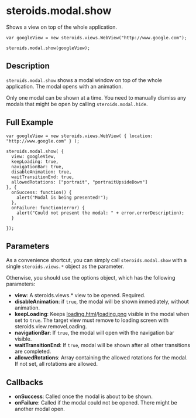 steroids.modal.show
===================

Shows a view on top of the whole application.

    var googleView = new steroids.views.WebView("http://www.google.com");

    steroids.modal.show(googleView);

Description
-----------

`steroids.modal.show` shows a modal window on top of the whole application. The modal opens with an animation.

Only one modal can be shown at a time.
You need to manually dismiss any modals that might be open by calling `steroids.modal.hide`.

Full Example
------------

    var googleView = new steroids.views.WebView( { location: "http://www.google.com" } );

    steroids.modal.show( {
      view: googleView,
      keepLoading: true,
      navigationBar: true,
      disableAnimation: true,
      waitTransitionEnd: true,
      allowedRotations: ["portrait", "portraitUpsideDown"]
    }, {
      onSuccess: function() {
        alert("Modal is being presented!");
      },
      onFailure: function(error) {
        alert("Could not present the modal: " + error.errorDescription);
      }

    });

Parameters
----------

As a convenience shortcut, you can simply call `steroids.modal.show` with a single `steroids.views.*` object as the parameter.

Otherwise, you should use the options object, which has the following parameters:

- __view__: A steroids.views.* view to be opened. Required.
- __disableAnimation__: if `true`, the modal will be shown immediately, without animation.
- __keepLoading__: Keeps [loading.html](http://guides.appgyver.com/steroids/guides/ios/loading-html/)/[loading.png](http://guides.appgyver.com/steroids/guides/android/loading-png/) visible in the modal when set to `true`. The target view must remove to loading screen with steroids.view.removeLoading.
- __navigationBar__: If `true`, the modal will open with the navigation bar visible.
- __waitTransitionEnd__: If `true`, modal will be shown after all other transitions are completed.
- __allowedRotations__: Array containing the allowed rotations for the modal. If not set, all rotations are allowed.

Callbacks
---------

- __onSuccess__: Called once the modal is about to be shown.
- __onFailure__: Called if the modal could not be opened. There might be another modal open.
